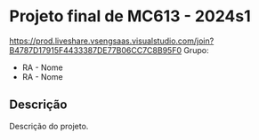 # Projeto final de MC613 - 2024s1
https://prod.liveshare.vsengsaas.visualstudio.com/join?B4787D17915F4433387DE77B06CC7C8B95F0
Grupo:

- RA - Nome
- RA - Nome

## Descrição

Descrição do projeto.


